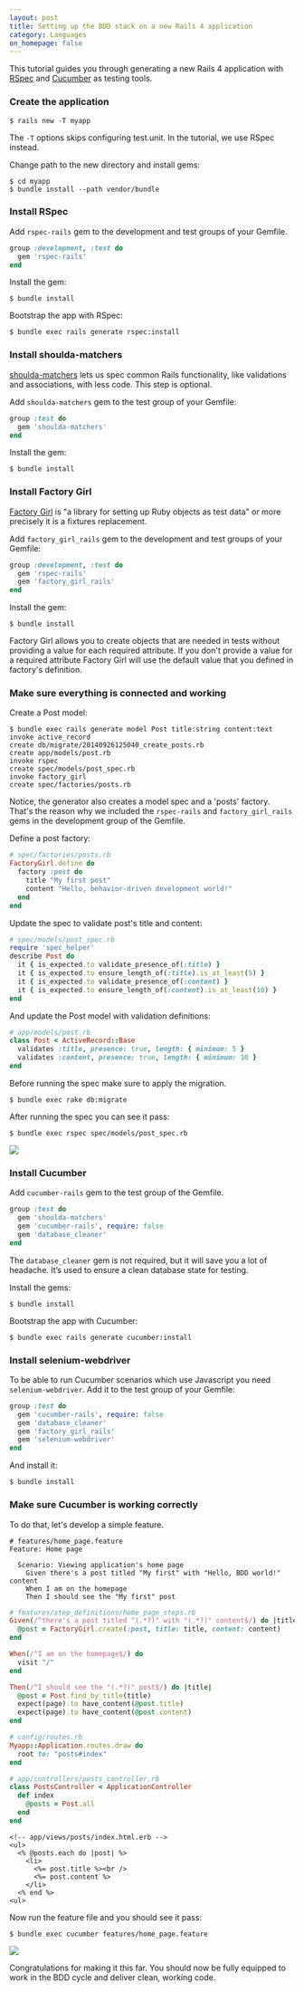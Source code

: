 ```yaml
---
layout: post
title: Setting up the BDD stack on a new Rails 4 application
category: Languages
on_homepage: false
---
```


This tutorial guides you through generating a new Rails 4 application with
[RSpec](https://github.com/rspec/rspec) and [Cucumber](https://github.com/cucumber/cucumber-rails) as testing tools.

### Create the application

```
$ rails new -T myapp
```

The `-T` options skips configuring test.unit. In the tutorial, we use RSpec
instead.

Change path to the new directory and install gems:

```
$ cd myapp
$ bundle install --path vendor/bundle
```

### Install RSpec

Add `rspec-rails` gem to the development and test groups of your Gemfile.

```ruby
group :development, :test do
  gem 'rspec-rails'
end
```

Install the gem:

```
$ bundle install
```

Bootstrap the app with RSpec:

```
$ bundle exec rails generate rspec:install
```

### Install shoulda-matchers

[shoulda-matchers](https://github.com/thoughtbot/shoulda-matchers) lets us spec
common Rails functionality, like validations and associations, with less code.
This step is optional.

Add `shoulda-matchers` gem to the test group of your Gemfile:

```ruby
group :test do
  gem 'shoulda-matchers'
end
```

Install the gem:

```
$ bundle install
```

### Install Factory Girl

[Factory Girl](https://github.com/thoughtbot/factory_girl) is "a library for
setting up Ruby objects as test data" or more precisely it is a fixtures
replacement.

Add `factory_girl_rails` gem to the development and test groups of your Gemfile:

```ruby
group :development, :test do
  gem 'rspec-rails'
  gem 'factory_girl_rails'
end
```

Install the gem:

```
$ bundle install
```

Factory Girl allows you to create objects that are needed in tests without
providing a value for each required attribute. If you don't provide a value
for a required attribute Factory Girl will use the default value that you
defined in factory's definition.

### Make sure everything is connected and working

Create a Post model:

```
$ bundle exec rails generate model Post title:string content:text
invoke active_record
create db/migrate/20140926125040_create_posts.rb
create app/models/post.rb
invoke rspec
create spec/models/post_spec.rb
invoke factory_girl
create spec/factories/posts.rb
```

Notice, the generator also creates a model spec and a 'posts' factory. That's
the reason why we included the `rspec-rails` and `factory_girl_rails` gems in
the development group of the Gemfile.

Define a post factory:

```ruby
# spec/factories/posts.rb
FactoryGirl.define do
  factory :post do
    title "My first post"
    content "Hello, behavior-driven development world!"
  end
end
```


Update the spec to validate post's title and content:

```ruby
# spec/models/post_spec.rb
require 'spec_helper'
describe Post do
  it { is_expected.to validate_presence_of(:title) }
  it { is_expected.to ensure_length_of(:title).is_at_least(5) }
  it { is_expected.to validate_presence_of(:content) }
  it { is_expected.to ensure_length_of(:content).is_at_least(10) }
end
```

And update the Post model with validation definitions:

```ruby
# app/models/post.rb
class Post < ActiveRecord::Base
  validates :title, presence: true, length: { minimum: 5 }
  validates :content, presence: true, length: { minimum: 10 }
end
```

Before running the spec make sure to apply the migration.

```
$ bundle exec rake db:migrate
```

After running the spec you can see it pass:

```
$ bundle exec rspec spec/models/post_spec.rb
```

<img src="/docs/assets/img/languages/ruby/rspec-green.png" class="img-responsive">

### Install Cucumber

Add `cucumber-rails` gem to the test group of the Gemfile.

```ruby
group :test do
  gem 'shoulda-matchers'
  gem 'cucumber-rails', require: false
  gem 'database_cleaner'
end

```
The `database_cleaner` gem is not required, but it will save you a lot
of headache. It’s used to ensure a clean database state for testing.

Install the gems:

```
$ bundle install
```

Bootstrap the app with Cucumber:

```
$ bundle exec rails generate cucumber:install
```

### Install selenium-webdriver

To be able to run Cucumber scenarios which use Javascript you need `selenium-webdriver`.
Add it to the test group of your Gemfile:

```ruby
group :test do
  gem 'cucumber-rails', require: false
  gem 'database_cleaner'
  gem 'factory_girl_rails'
  gem 'selenium-webdriver'
end
```

And install it:

```
$ bundle install
```

### Make sure Cucumber is working correctly

To do that, let's develop a simple feature.

```gherkin
# features/home_page.feature
Feature: Home page

  Scenario: Viewing application's home page
    Given there's a post titled "My first" with "Hello, BDD world!" content
    When I am on the homepage
    Then I should see the "My first" post
```

```ruby
# features/step_definitions/home_page_steps.rb
Given(/^there's a post titled "(.*?)" with "(.*?)" content$/) do |title, content|
  @post = FactoryGirl.create(:post, title: title, content: content)
end

When(/^I am on the homepage$/) do
  visit "/"
end

Then(/^I should see the "(.*?)" post$/) do |title|
  @post = Post.find_by_title(title)
  expect(page).to have_content(@post.title)
  expect(page).to have_content(@post.content)
end
```

```ruby
# config/routes.rb
Myapp::Application.routes.draw do
  root to: "posts#index"
end
```

```ruby
# app/controllers/posts_controller.rb
class PostsController < ApplicationController
  def index
    @posts = Post.all
  end
end
```

```erb
<!-- app/views/posts/index.html.erb -->
<ul>
  <% @posts.each do |post| %>
    <li>
      <%= post.title %><br />
      <%= post.content %>
    </li>
  <% end %>
<ul>
```

Now run the feature file and you should see it pass:

```
$ bundle exec cucumber features/home_page.feature
```

<img src="/docs/assets/img/languages/ruby/rspec-green.png" class="img-responsive">

Congratulations for making it this far. You should now be fully equipped to
work in the BDD cycle and deliver clean, working code.
